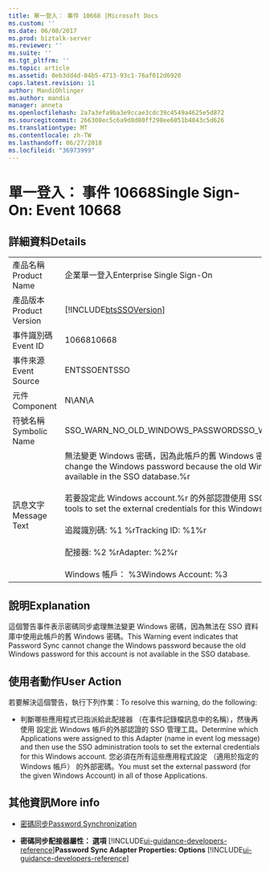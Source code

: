 ```yaml
---
title: 單一登入： 事件 10668 |Microsoft Docs
ms.custom: ''
ms.date: 06/08/2017
ms.prod: biztalk-server
ms.reviewer: ''
ms.suite: ''
ms.tgt_pltfrm: ''
ms.topic: article
ms.assetid: 0eb3dd4d-04b5-4713-93c1-76af012d6920
caps.latest.revision: 11
author: MandiOhlinger
ms.author: mandia
manager: anneta
ms.openlocfilehash: 2a7a3efa9ba3e9ccae3cdc39c4549a4625e5d872
ms.sourcegitcommit: 266308ec5c6a9d8d80ff298ee6051b4843c5d626
ms.translationtype: MT
ms.contentlocale: zh-TW
ms.lasthandoff: 06/27/2018
ms.locfileid: "36973999"
---
```

# <a name="single-sign-on-event-10668"></a><span data-ttu-id="d356f-102">單一登入： 事件 10668</span><span class="sxs-lookup"><span data-stu-id="d356f-102">Single Sign-On: Event 10668</span></span>
## <a name="details"></a><span data-ttu-id="d356f-103">詳細資料</span><span class="sxs-lookup"><span data-stu-id="d356f-103">Details</span></span>  

|                 |                                                                                                                                                                                                                                                                                                                               |
|-----------------|-------------------------------------------------------------------------------------------------------------------------------------------------------------------------------------------------------------------------------------------------------------------------------------------------------------------------------|
|  <span data-ttu-id="d356f-104">產品名稱</span><span class="sxs-lookup"><span data-stu-id="d356f-104">Product Name</span></span>   |                                                                                                                                                   <span data-ttu-id="d356f-105">企業單一登入</span><span class="sxs-lookup"><span data-stu-id="d356f-105">Enterprise Single Sign-On</span></span>                                                                                                                                                   |
| <span data-ttu-id="d356f-106">產品版本</span><span class="sxs-lookup"><span data-stu-id="d356f-106">Product Version</span></span> |                                                                                                                                  [!INCLUDE[btsSSOVersion](../includes/btsssoversion-md.md)]                                                                                                                                   |
|    <span data-ttu-id="d356f-107">事件識別碼</span><span class="sxs-lookup"><span data-stu-id="d356f-107">Event ID</span></span>     |                                                                                                                                                             <span data-ttu-id="d356f-108">10668</span><span class="sxs-lookup"><span data-stu-id="d356f-108">10668</span></span>                                                                                                                                                             |
|  <span data-ttu-id="d356f-109">事件來源</span><span class="sxs-lookup"><span data-stu-id="d356f-109">Event Source</span></span>   |                                                                                                                                                            <span data-ttu-id="d356f-110">ENTSSO</span><span class="sxs-lookup"><span data-stu-id="d356f-110">ENTSSO</span></span>                                                                                                                                                             |
|    <span data-ttu-id="d356f-111">元件</span><span class="sxs-lookup"><span data-stu-id="d356f-111">Component</span></span>    |                                                                                                                                                              <span data-ttu-id="d356f-112">N\A</span><span class="sxs-lookup"><span data-stu-id="d356f-112">N\A</span></span>                                                                                                                                                              |
|  <span data-ttu-id="d356f-113">符號名稱</span><span class="sxs-lookup"><span data-stu-id="d356f-113">Symbolic Name</span></span>  |                                                                                                                                               <span data-ttu-id="d356f-114">SSO_WARN_NO_OLD_WINDOWS_PASSWORD</span><span class="sxs-lookup"><span data-stu-id="d356f-114">SSO_WARN_NO_OLD_WINDOWS_PASSWORD</span></span>                                                                                                                                                |
|  <span data-ttu-id="d356f-115">訊息文字</span><span class="sxs-lookup"><span data-stu-id="d356f-115">Message Text</span></span>   | <span data-ttu-id="d356f-116">無法變更 Windows 密碼，因為此帳戶的舊 Windows 密碼無法使用 SSO database.%r 中</span><span class="sxs-lookup"><span data-stu-id="d356f-116">Cannot change the Windows password because the old Windows password for this account is not available in the SSO database.%r</span></span><br /><br /> <span data-ttu-id="d356f-117">若要設定此 Windows account.%r 的外部認證使用 SSO 管理工具</span><span class="sxs-lookup"><span data-stu-id="d356f-117">Use the SSO administration tools to set the external credentials for this Windows account.%r</span></span><br /><br /> <span data-ttu-id="d356f-118">追蹤識別碼: %1 %r</span><span class="sxs-lookup"><span data-stu-id="d356f-118">Tracking ID: %1%r</span></span><br /><br /> <span data-ttu-id="d356f-119">配接器: %2 %r</span><span class="sxs-lookup"><span data-stu-id="d356f-119">Adapter: %2%r</span></span><br /><br /> <span data-ttu-id="d356f-120">Windows 帳戶： %3</span><span class="sxs-lookup"><span data-stu-id="d356f-120">Windows Account: %3</span></span> |

## <a name="explanation"></a><span data-ttu-id="d356f-121">說明</span><span class="sxs-lookup"><span data-stu-id="d356f-121">Explanation</span></span>  
 <span data-ttu-id="d356f-122">這個警告事件表示密碼同步處理無法變更 Windows 密碼，因為無法在 SSO 資料庫中使用此帳戶的舊 Windows 密碼。</span><span class="sxs-lookup"><span data-stu-id="d356f-122">This Warning event indicates that Password Sync cannot change the Windows password because the old Windows password for this account is not available in the SSO database.</span></span>  

## <a name="user-action"></a><span data-ttu-id="d356f-123">使用者動作</span><span class="sxs-lookup"><span data-stu-id="d356f-123">User Action</span></span>  
 <span data-ttu-id="d356f-124">若要解決這個警告，執行下列作業：</span><span class="sxs-lookup"><span data-stu-id="d356f-124">To resolve this warning, do the following:</span></span>  

-   <span data-ttu-id="d356f-125">判斷哪些應用程式已指派給此配接器 （在事件記錄檔訊息中的名稱），然後再使用 設定此 Windows 帳戶的外部認證的 SSO 管理工具。</span><span class="sxs-lookup"><span data-stu-id="d356f-125">Determine which Applications were assigned to this Adapter (name in event log message) and then use the SSO administration tools to set the external credentials for this Windows account.</span></span> <span data-ttu-id="d356f-126">您必須在所有這些應用程式設定 （適用於指定的 Windows 帳戶） 的外部密碼。</span><span class="sxs-lookup"><span data-stu-id="d356f-126">You must set the external password (for the given Windows Account) in all of those Applications.</span></span>  

## <a name="more-info"></a><span data-ttu-id="d356f-127">其他資訊</span><span class="sxs-lookup"><span data-stu-id="d356f-127">More info</span></span>

- [<span data-ttu-id="d356f-128">密碼同步</span><span class="sxs-lookup"><span data-stu-id="d356f-128">Password Synchronization</span></span>](../core/password-synchronization2.md)  

- <span data-ttu-id="d356f-129">**密碼同步配接器屬性： 選項** [!INCLUDE[ui-guidance-developers-reference](../includes/ui-guidance-developers-reference.md)]</span><span class="sxs-lookup"><span data-stu-id="d356f-129">**Password Sync Adapter Properties: Options** [!INCLUDE[ui-guidance-developers-reference](../includes/ui-guidance-developers-reference.md)]</span></span>
